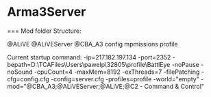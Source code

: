 # Arma3Server

=== Mod folder Structure:

@ALiVE
@ALiVEServer
@CBA_A3
config
mpmissions
profile
 
Current startup command:
-ip=217.182.197.134 -port=2352 -bepath=D:\TCAFiles\Users\pawelp\32805\profile\BattlEye -noPause -noSound -cpuCount=4 -maxMem=8192 -exThreads=7 -filePatching -cfg=config.cfg -config=server.cfg -profiles=profile -world="empty" -mod="@CBA_A3;@ALiVEServer;@ALiVE;@C2 - Command & Control"
